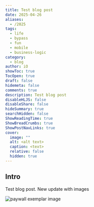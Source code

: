 ```yaml
---
title: Test blog post
date: 2025-04-26
aliases:
  - /2025
tags:
  - life
  - bypass
  - fun
  - mobile
  - business-logic
category:
  - blog
author: iO
showToc: true
TocOpen: true
draft: false
hidemeta: false
comments: true
description: Test blog post
disableHLJS: false
disableShare: false
hideSummary: true
searchHidden: false
ShowReadingTime: true
ShowBreadCrumbs: true
ShowPostNavLinks: true
cover:
  image: ""
  alt: <alt text>
  caption: <text>
  relative: false
  hidden: true
---
```


## Intro
Test blog post.  New update with images 

![paywall exemplar image](/media/screenshot.png)